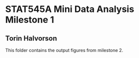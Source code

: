 # STAT545A Mini Data Analysis Milestone 1
## Torin Halvorson

This folder contains the output figures from milestone 2.
